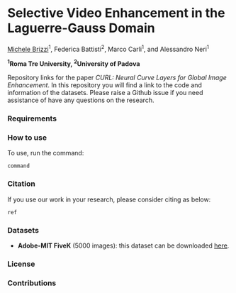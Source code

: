 # Selective Video Enhancement in the Laguerre-Gauss Domain

[Michele Brizzi](link)<sup>1</sup>, Federica Battisti<sup>2</sup>, Marco Carli<sup>1</sup>, and Alessandro Neri<sup>1</sup>

**<sup>1</sup>Roma Tre University, <sup>2</sup>University of Padova**

<p>
   Repository links for the paper <i>CURL: Neural Curve Layers for Global Image Enhancement</i>. In this repository you will find a link to the code and information of the datasets. Please raise a Github issue if you need assistance of have any questions on the research. 
</p>

### Requirements


### How to use
To use, run the command:

```
command
```

### Citation

If you use our work in your research, please consider citing as below:

```
ref
```

### Datasets
* __Adobe-MIT FiveK__ (5000 images): this dataset can be downloaded [here](https://data.csail.mit.edu/graphics/fivek/).

### License

### Contributions
